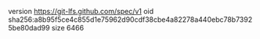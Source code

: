 version https://git-lfs.github.com/spec/v1
oid sha256:a8b95f5ce4c855d1e75962d90cdf38cbe4a82278a440ebc78b73925be80dad99
size 6466
